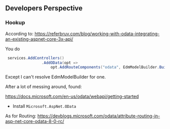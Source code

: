 

## Developers Perspective ##

### Hookup ###

According to:
https://referbruv.com/blog/working-with-odata-integrating-an-existing-aspnet-core-3x-api/

You do

```cs
 services.AddControllers()
                .AddOData(opt => 
                    opt.AddRouteComponents("odata", EdmModelBuilder.Build()));
```

Except I can't resolve EdmModelBuilder for one.

After a lot of messing around, found:

https://docs.microsoft.com/en-us/odata/webapi/getting-started

* Install `Microsoft.AspNet.OData`


As for Routing:
https://devblogs.microsoft.com/odata/attribute-routing-in-asp-net-core-odata-8-0-rc/